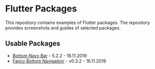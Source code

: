 # Flutter Packages

This repository contains examples of Flutter packages. The repository provides screenshots and guides of selected packages.

## Usable Packages

* <a target="_blank" href="https://github.com/bgoktugozdemir/Flutter-Packages/tree/master/bottom_navy_bar_example">Bottom Navy Bar</a> - 5.2.2 - 16.11.2019
* <a target="_blank" href="https://github.com/bgoktugozdemir/Flutter-Packages/tree/master/fancy_bottom_navigation_example">Fancy Bottom Navigation</a> - v0.3.2 - 16.11.2019
